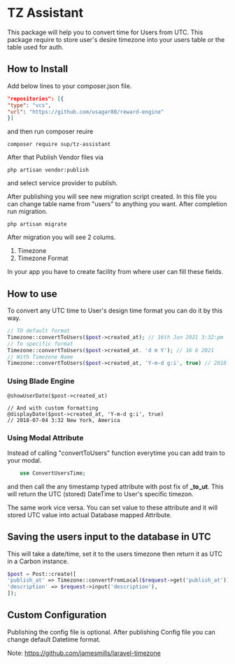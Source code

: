 # TZ Assistant
This package will help you to convert time for Users from UTC.
This package require to store user's desire timezone into your users table or the table used for auth.
## How to Install
Add below lines to your composer.json file.

```json
"repositories": [{
"type": "vcs",
"url": "https://github.com/usagar80/reward-engine"
}]
```
and then run composer reuire
```shell
composer require sup/tz-assistant
```
After that Publish Vendor files via

```shell
php artisan vendor:publish
```
and select service provider to publish.

After publishing you will see new migration script created.
In this file you can change table name from "users" to anything you want.
After completion run migration.

```shell
php artisan migrate
```
After migration you will see 2 colums.

1. Timezone
2. Timezone Format

In your app you have to create facility from where user can fill these
fields.

## How to use
To convert any UTC time to User's design time format 
you can do it by this way.
```php
// TO default format
Timezone::convertToUsers($post->created_at); // 16th Jun 2021 3:32:pm
// To specific format
Timezone::convertToUsers($post->created_at. 'd m Y'); // 16 6 2021
// With Timezone Name
Timezone::convertToUsers($post->created_at, 'Y-m-d g:i', true) // 2018-07-04 3:32 New York, America
```

### Using Blade Engine
```shell
@showUserDate($post->created_at)

// And with custom formatting
@displayDate($post->created_at, 'Y-m-d g:i', true)
// 2018-07-04 3:32 New York, America
```
### Using Modal Attribute
Instead of calling "convertToUsers" function everytime you can add train to your modal.

```php
    use ConvertUsersTime;
```

and then call the any timestamp typed attribute with post fix of 
**_to_ut**. This will return the UTC (stored) DateTime to User's specific timezon.

The same work vice versa. You can set value to these attribute and 
it will stored UTC value into actual Database mapped Attribute.

## Saving the users input to the database in UTC
This will take a date/time, set it to the users timezone then return it as UTC in a Carbon instance.
```php
$post = Post::create([
'publish_at' => Timezone::convertFromLocal($request->get('publish_at')),
'description' => $request->input('description'),
]);
```

## Custom Configuration
Publishing the config file is optional.
After publishing Config file you can change default Datetime format.

Note: https://github.com/jamesmills/laravel-timezone
